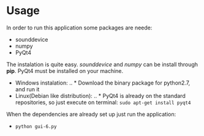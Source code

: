 # Usage

In order to run this application some packages are neede: 
* sounddevice
* numpy
* PyQt4

The instalation is quite easy. _sounddevice_ and _numpy_ can be install through **pip**. PyQt4 must be installed on your machine. 

* Windows instalation:
.. * Download the binary package for python2.7, and run it
* Linux(Debian like distribution):
.. * PyQt4 is already on the standard repositories, so just execute on terminal: `sudo apt-get install pyqt4`

When the dependencies are already set up just run the application: 

* `python gui-6.py`
